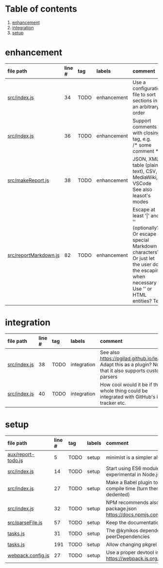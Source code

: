 # Table of contents

1. [enhancement](#1-0)
2. [integration](#1-1)
3. [setup](#1-2)

# enhancement<a id="1-0"></a>

| file path | line # | tag | labels | comment
|:----------|:-------|:----|:-------|:-------
| [src/index.js](src/index.js#L34) | 34 | TODO | enhancement | Use a configuration file to sort sections in an arbitrary<br>order
| [src/index.js](src/index.js#L36) | 36 | TODO | enhancement | Support comments with closing tag, e.g.<br>/* some comment */
| [src/makeReport.js](src/makeReport.js#L38) | 38 | TODO | enhancement | JSON, XML, table (plain text), CSV, MediaWiki, VSCode<br>See also leasot's modes
| [src/reportMarkdown.js](src/reportMarkdown.js#L82) | 82 | TODO | enhancement | Escape at least '\|' and '\' (optionally?)<br>Or escape all special Markdown characters?<br>Or just let the user do the escaping when necessary<br>Use '\' or HTML entities? Test

# integration<a id="1-1"></a>

| file path | line # | tag | labels | comment
|:----------|:-------|:----|:-------|:-------
| [src/index.js](src/index.js#L38) | 38 | TODO | integration | See also https://pgilad.github.io/leasot/<br>Adapt this as a plugin? Note that it also supports custom parsers
| [src/index.js](src/index.js#L40) | 40 | TODO | integration | How cool would it be if the whole thing could be<br>integrated with GitHub's issue tracker etc.

# setup<a id="1-2"></a>

| file path | line # | tag | labels | comment
|:----------|:-------|:----|:-------|:-------
| [aux/report-todo.js](aux/report-todo.js#L5) | 5 | TODO | setup | minimist is a simpler alternative to commander.js
| [src/index.js](src/index.js#L14) | 14 | TODO | setup | Start using ES6 module imports when they're no longer<br>experimental in Node.js
| [src/index.js](src/index.js#L27) | 27 | TODO | setup | Make a Babel plugin to pre-process all oneLine strings at<br>compile time (turn them all into normal strings, properly dedented)
| [src/index.js](src/index.js#L32) | 32 | TODO | setup | NPM recommends also specifying 'engines' in package.json<br>https://docs.npmjs.com/using-npm/developers.html
| [src/parseFile.js](src/parseFile.js#L57) | 57 | TODO | setup | Keep the documentation in sync with this object's keys
| [tasks.js](tasks.js#L31) | 31 | TODO | setup | The @kynikos dependencies should only provide peerDependencies
| [tasks.js](tasks.js#L191) | 191 | TODO | setup | Allow changing pkgrel
| [webpack.config.js](webpack.config.js#L27) | 27 | TODO | setup | Use a proper devtool in production<br>https://webpack.js.org/configuration/devtool/#production
